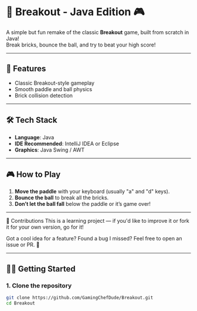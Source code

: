 # 🧱 Breakout - Java Edition 🎮

A simple but fun remake of the classic **Breakout** game, built from scratch in Java!  
Break bricks, bounce the ball, and try to beat your high score!

---

## 🚀 Features

- Classic Breakout-style gameplay
- Smooth paddle and ball physics
- Brick collision detection

---

## 🛠️ Tech Stack

- **Language**: Java
- **IDE Recommended**: IntelliJ IDEA or Eclipse
- **Graphics**: Java Swing / AWT

---

## 🎮 How to Play

1. **Move the paddle** with your keyboard (usually "a" and "d" keys).
2. **Bounce the ball** to break all the bricks.
3. **Don’t let the ball fall** below the paddle or it’s game over!

---

🙌 Contributions
This is a learning project — if you'd like to improve it or fork it for your own version, go for it!

Got a cool idea for a feature?
Found a bug I missed?
Feel free to open an issue or PR. 🎉

---

## 🧑‍💻 Getting Started

### 1. Clone the repository

```bash
git clone https://github.com/GamingChefDude/Breakout.git
cd Breakout
